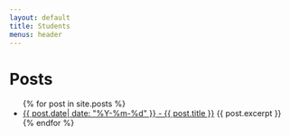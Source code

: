 ```yaml
---
layout: default
title: Students
menus: header
---
```


# Posts


<ul>
  {% for post in site.posts %}
    <li>
      <a href="{{ post.url }}">{{ post.date| date: "%Y-%m-%d" }} - {{ post.title }}</a>
      {{ post.excerpt }}
    </li>
  {% endfor %}
</ul>